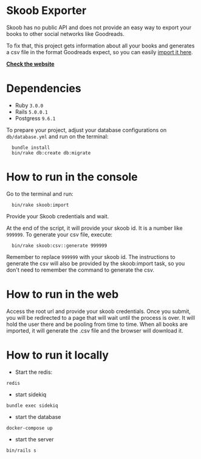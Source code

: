 # Skoob Exporter

Skoob has no public API and does not provide an easy way to export your books to
other social networks like Goodreads.

To fix that, this project gets information about all your books and generates
a csv file in the format Goodreads expect, so you can easily
[import it here](https://www.goodreads.com/review/import).

**[Check the website](http://skoob-exporter.colabs.dev)**

# Dependencies

- Ruby `3.0.0`
- Rails `5.0.0.1`
- Postgress `9.6.1`

To prepare your project, adjust your database configurations on `db/database.yml`
and run on the terminal:

```
  bundle install
  bin/rake db:create db:migrate
```

# How to run in the console

Go to the terminal and run:

```
  bin/rake skoob:import
```

Provide your Skoob credentials and wait.

At the end of the script, it will provide your skoob id. It is a number like
`999999`. To generate your csv file, execute:

```
  bin/rake skoob:csv::generate 999999
```

Remember to replace `999999` with your skoob id. The instructions to generate the
csv will also be provided by the skoob:import task, so you don't need to remember
the command to generate the csv.

# How to run in the web

Access the root url and provide your skoob credentials. Once you submit, you
will be redirected to a page that will wait until the process is over. It will
hold the user there and be pooling from time to time. When all books are imported,
it will generate the .csv file and the browser will download it.


# How to run it locally

* Start the redis:

```
redis
```

* start sidekiq

```
bundle exec sidekiq
```

* start the database
```
docker-compose up
```

* start the server
```
bin/rails s
```
